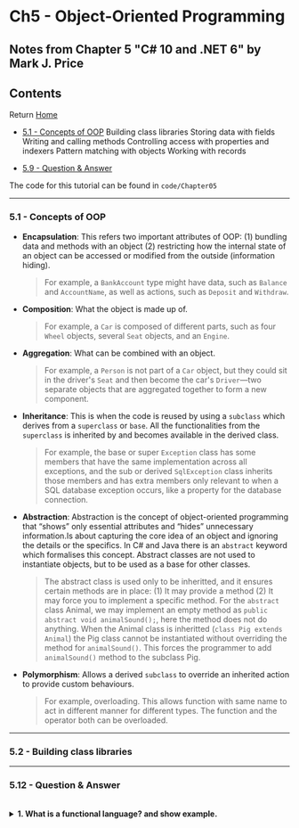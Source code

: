 # Ch5 - Object-Oriented Programming
## Notes from Chapter 5 "C# 10 and .NET 6" by Mark J. Price

## Contents
Return [Home](README.md)
* [5.1 - Concepts of OOP](#05.1)
Building class libraries
Storing data with fields
Writing and calling methods
Controlling access with properties and indexers
Pattern matching with objects
Working with records

* [5.9 - Question & Answer](#05.9)

The code for this tutorial can be found in ``code/Chapter05``

---
<a name="05.1"></a>
### 5.1 - Concepts of OOP

* **Encapsulation**: This refers two important attributes of OOP: (1) bundling data and methods with an object (2) restricting how the internal state of an object can be accessed or modified from the outside (information hiding).
    
    >  For example, a ``BankAccount`` type might have data, such as ``Balance`` and ``AccountName``, as well as actions, such as ``Deposit`` and ``Withdraw``.

* **Composition**: What the object is made up of.
    
    >  For example, a ``Car`` is composed of different parts, such as four ``Wheel`` objects, several ``Seat`` objects, and an ``Engine``.

* **Aggregation**: What can be combined with an object.
    
    > For example, a ``Person`` is not part of a ``Car`` object, but they could sit in the driver's ``Seat`` and then become the car's ``Driver``—two separate objects that are aggregated together to form a new component.

* **Inheritance**: This is when the code is reused by using a ``subclass`` which derives from a ``superclass`` or ``base``. All the functionalities from the ``superclass`` is inherited by and becomes available in the derived class.
    
    > For example, the base or super ``Exception`` class has some members that have the same implementation across all exceptions, and the sub or derived ``SqlException`` class inherits those members and has extra members only relevant to when a SQL database exception occurs, like a property for the database connection.

* **Abstraction**: Abstraction is the concept of object-oriented programming that “shows” only essential attributes and “hides” unnecessary information.Is about capturing the core idea of an object and ignoring the details or the specifics. In C# and Java there is an ``abstract`` keyword which formalises this concept. Abstract classes are not used to instantiate objects, but to be used as a base for other classes.

    > The abstract class is used only to be inheritted, and it ensures certain methods are in place: (1) It may provide a method (2) It may force you to implement a specific method. For the ``abstract`` class Animal, we may implement an empty method as ``public abstract void animalSound();``, here the method does not do anything. When the Animal class is inheritted (``class Pig extends Animal``) the Pig class cannot be instantiated without overriding the method for ``animalSound()``. This forces the programmer to add ``animalSound()`` method to the subclass Pig.

* **Polymorphism**: Allows a derived ``subclass`` to override an inherited action to provide custom behaviours.

    > For example, overloading. This allows function with same name to act in different manner for different types. The function and the operator both can be overloaded.

---
<a name="05.2"></a>
### 5.2 - Building class libraries



---
<a name="05.12"></a>
### 5.12 - Question & Answer
<br>

<details>
<summary><b> 1. What is a functional language? and show example.</b></summary>
<br>

* Function languages evolved from lambda calculus (computational system based on functions)
* Some of the important attributes are modularity, immutability and maintainability.
* Example of functional-first program is F#, and purely functional is Haskell.
* Example of Pure Function:
    ```
    Function Pure(a,b)
    {
        return a+b;
    }
    ```
* Example of Impure Functions:
    ```
    int z;
    function notPure(){
        z = z+10;
    }
    ```
</details>




